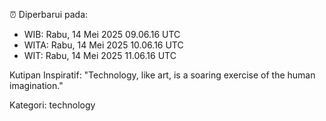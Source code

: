 ⏰ Diperbarui pada:
- WIB: Rabu, 14 Mei 2025 09.06.16 UTC
- WITA: Rabu, 14 Mei 2025 10.06.16 UTC
- WIT: Rabu, 14 Mei 2025 11.06.16 UTC

Kutipan Inspiratif:
"Technology, like art, is a soaring exercise of the human imagination."


Kategori: technology

